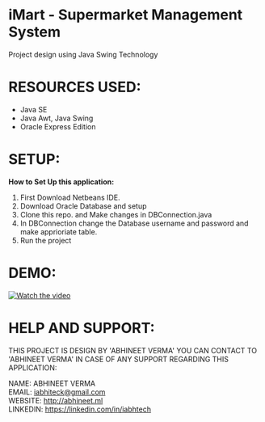 # iMart - Supermarket Management System
Project design using Java Swing Technology


# RESOURCES USED:
* Java SE
* Java Awt, Java Swing
* Oracle Express Edition


# SETUP:
**How to Set Up this application:** 
1. First Download Netbeans IDE.
2. Download Oracle Database and setup
3. Clone this repo. and Make changes in DBConnection.java
4. In DBConnection change the Database username and password and make apprioriate table.
5. Run the project

# DEMO:
[![Watch the video](https://img.youtube.com/vi/gbMv_7-DHMs/hqdefault.jpg)](https://youtu.be/gbMv_7-DHMs) 

# HELP AND SUPPORT:

THIS PROJECT IS DESIGN BY 'ABHINEET VERMA' 
YOU CAN CONTACT TO 'ABHINEET VERMA' IN CASE OF ANY SUPPORT REGARDING THIS APPLICATION:

NAME: ABHINEET VERMA<br>
EMAIL: iabhiteck@gmail.com<br>
WEBSITE: http://abhineet.ml<br>
LINKEDIN: https://linkedin.com/in/iabhtech<br>
